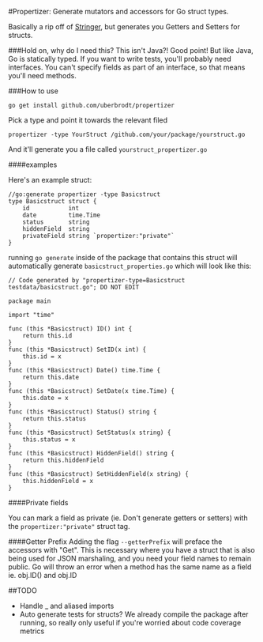 #Propertizer: Generate mutators and accessors for Go struct types.

Basically a rip off of [Stringer](https://godoc.org/github.com/Go-zh/tools/cmd/stringer), but generates you Getters and Setters for structs.

###Hold on, why do I need this? This isn't Java?!
Good point! But like Java, Go is statically typed. If you want to write tests, you'll probably need interfaces. You can't specify fields as part of an interface, so that means you'll need methods.

###How to use

`go get install github.com/uberbrodt/propertizer`

Pick a type and point it towards the relevant filed

`propertizer -type YourStruct /github.com/your/package/yourstruct.go`

And it'll generate you a file called `yourstruct_propertizer.go`


####examples

Here's an example struct:

	//go:generate propertizer -type Basicstruct
	type Basicstruct struct {
		id           int
		date         time.Time
		status       string
		hiddenField  string
		privateField string `propertizer:"private"`
	}

running `go generate` inside of the package that contains this struct will automatically generate `basicstruct_properties.go` which will look like this:

	// Code generated by "propertizer-type=Basicstruct testdata/basicstruct.go"; DO NOT EDIT

	package main

	import "time"

	func (this *Basicstruct) ID() int {
		return this.id
	}
	func (this *Basicstruct) SetID(x int) {
		this.id = x
	}
	func (this *Basicstruct) Date() time.Time {
		return this.date
	}
	func (this *Basicstruct) SetDate(x time.Time) {
		this.date = x
	}
	func (this *Basicstruct) Status() string {
		return this.status
	}
	func (this *Basicstruct) SetStatus(x string) {
		this.status = x
	}
	func (this *Basicstruct) HiddenField() string {
		return this.hiddenField
	}
	func (this *Basicstruct) SetHiddenField(x string) {
		this.hiddenField = x
	}


####Private fields

You can mark a field as private (ie. Don't generate getters or setters) with the `propertizer:"private"` struct tag.

####Getter Prefix
Adding the flag `--getterPrefix` will preface the accessors with "Get". This is necessary where you have a struct that is also being used for JSON marshaling, and you need your field names to remain public. Go will throw an error when a method has the same name as a field ie. obj.ID() and obj.ID

##TODO
* Handle _ and aliased imports
* Auto generate tests for structs? We already compile the package after running, so really only useful if you're worried about code coverage metrics
